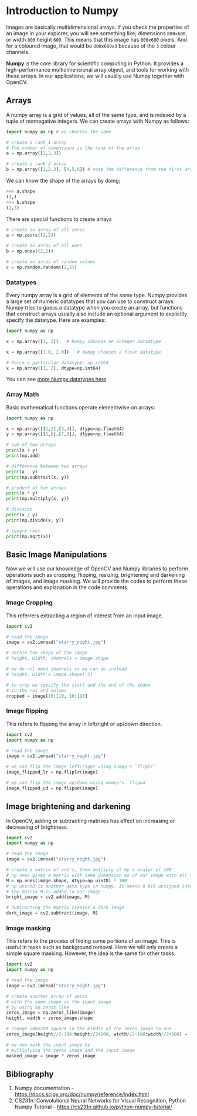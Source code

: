 # Introduction to Numpy

Images are basically multidimensional arrays. If you check the properties of an image in your explorer, you will see something like; dimensions `800x600`, or width `800` height `600`. This means that this image has `800x600` pixels. And for a coloured image, that would be `800x600x3` because of the `3` colour channels. 

**Numpy** is the core library for scientific computing in Python. It provides a high-performance multidimensional array object, and tools for working with these arrays. In our applications, we will usually use Numpy together with OpenCV.

## Arrays

A numpy array is a grid of values, all of the same type, and is indexed by a tuple of nonnegative integers. We can create arrays with Numpy as follows:

```python
import numpy as np # we shorten the name

# create a rank 1 array
# The number of dimensions is the rank of the array
a = np.array([1,2,3])

# create a rank 2 array
b = np.array([1,2,3], [4,5,6]) # note the difference from the first array

```

We can know the shape of the arrays by doing;

```python
>>> a.shape
(3,)
>>> b.shape
(2,3)
```

There are special functions to create arrays

```python
# create an array of all zeros
a = np.zeors((2,2))

# create an array of all ones
b = np.ones((2,2))

# create an array of random values
c = np.random.random((2,2))
```

### Datatypes

Every numpy array is a grid of elements of the same type. Numpy provides a large set of numeric datatypes that you can use to construct arrays. Numpy tries to guess a datatype when you create an array, but functions that construct arrays usually also include an optional argument to explicitly specify the datatype. Here are examples:

```python
import numpy as np

x = np.array([1, 2])   # Numpy chooses an integer dataatype

x = np.array([1.0, 2.0])   # Numpy chooses a float datatype

# Force a particular datatype: np.int64
x = np.array([1, 2], dtype=np.int64)
```
You can see [more Numpy datatypes here](https://docs.scipy.org/doc/numpy/reference/arrays.dtypes.html).


### Array Math

Basic mathematical functions operate elementwise on arrays:

```python
import numpy as np

x = np.array([[1,2],[3,4]], dtype=np.float64)
y = np.array([[5,6],[7,8]], dtype=np.float64)

# sum of two arrays
print(x + y)
print(np.add)

# difference between two arrays
print(x - y)
print(np.subtract(x, y))

# product of two arrays
print(x * y)
print(np.multiply(x, y))

# division
print(x / y)
print(np.divide(x, y))

# square root
print(np.sqrt(x))
```

## Basic Image Manipulations

Now we will use our knowledge of OpenCV and Numpy libraries to perform operations such as cropping, flipping, resizing, brightening and darkening of images, and image masking. We will provide the codes to perform these operations and explanation in the code comments.

### Image Cropping

This referrers extracting a region of interest from an input image.

```python
import cv2

# read the image
image = cv2.imread("starry_night.jpg")

# obtain the shape of the image
# height, width, channels = image.shape

# we do not need channels so we can do instead
# height, width = image.shape[:2]

# to crop we specify the start and the end of the index 
# in the ros and column
cropped = image[10:110, 10:110]
```

### Image flipping

This refers to flipping the array in left/right or up/down direction.

```python
import cv2
import numpy as np

# read the image
image = cv2.imread("starry_night.jpg")

# we can flip the image left/right using numpy's `fliplr`
image_flipped_lr = np.fliplr(image)

# we can flip the image up/down using numpy's `flipud`
image_flipped_ud = np.flipud(image)

```

## Image brightening and darkening

In OpenCV, adding or subtracting matrixes has effect on increasing or decreasing of brightness.

```python
import cv2
import numpy as np

# read the image
image = cv2.imread("starry_night.jpg")

# create a matrix of one's, then multiply it by a scaler of 100'
# np.ones gives a matrix with same dimension as of our image with all the values being 100 in this case
M = np.ones(image.shape, dtype=np.uint8) * 100
# np.unint8 is another data type in numpy. It means 8 bit unsigned integer
# the matrix M is added to our image
bright_image = cv2.add(image, M)

# subtracting the matrix creates a dark image
dark_image = cv2.subtract(image, M)
```

### Image masking

This refers to the process of hiding some portions of an image. This is useful in tasks such as background removal. Here we will only create a simple square masking. However, the idea is the same for other tasks.

```python
import cv2
import numpy as np

# read the image
image = cv2.imread("starry_night.jpg")

# create another array of zeros
# with the same shape as the input image
# by using np.zeros_like
zeros_image = np.zeros_like(image)
height, width = zeros_image.shape

# change 200x200 square in the middle of the zeros_image to one
zeros_image[height//2-100:height//2+100, width//2-100:width//2+100] = 1

# we now mask the input image by
# multiplying the zeros_image and the input image
masked_image = image * zeros_image
```

## Bibliography

1. Numpy documentation - https://docs.scipy.org/doc/numpy/reference/index.html
2. CS231n: Convolutional Neural Networks for Visual Recognition, Python Numpy Tutorial - https://cs231n.github.io/python-numpy-tutorial/